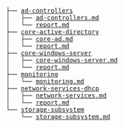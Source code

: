 <pre>
├── <a href="./ad-controllers">ad-controllers</a>
│   ├── <a href="./ad-controllers/ad-controllers.md">ad-controllers.md</a>
│   └── <a href="./ad-controllers/report.md">report.md</a>
├── <a href="./core-active-directory">core-active-directory</a>
│   ├── <a href="./core-active-directory/core-ad.md">core-ad.md</a>
│   └── <a href="./core-active-directory/report.md">report.md</a>
├── <a href="./core-windows-server">core-windows-server</a>
│   ├── <a href="./core-windows-server/core-windows-server.md">core-windows-server.md</a>
│   └── <a href="./core-windows-server/report.md">report.md</a>
├── <a href="./monitoring">monitoring</a>
│   └── <a href="./monitoring/monitoring.md">monitoring.md</a>
├── <a href="./network-services-dhcp">network-services-dhcp</a>
│   ├── <a href="./network-services-dhcp/network-services.md">network-services.md</a>
│   └── <a href="./network-services-dhcp/report.md">report.md</a>
└── <a href="./storage-subsystem">storage-subsystem</a>
    └── <a href="./storage-subsystem/storage-subsystem.md">storage-subsystem.md</a>
</pre>
